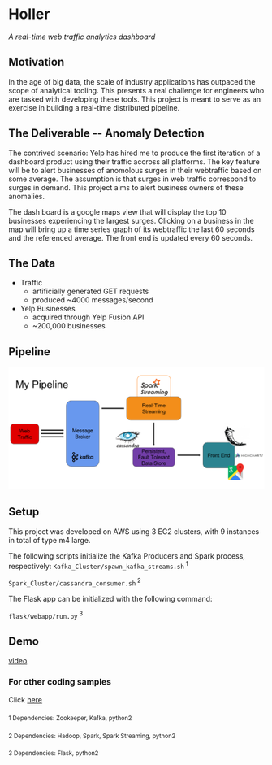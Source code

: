 # Holler
_A real-time web traffic analytics dashboard_

## Motivation

In the age of big data, the scale of industry applications has outpaced the scope of analytical tooling. This presents a real challenge for engineers who are tasked with developing these tools. This project is meant to serve as an exercise in building a real-time distributed pipeline. 

## The Deliverable -- Anomaly Detection 

The contrived scenario: Yelp has hired me to produce the first iteration of a dashboard product using their traffic accross all platforms. The key feature will be to alert businesses of anomolous surges in their webtraffic based on some average. The assumption is that surges in web traffic correspond to surges in demand. This project aims to alert business owners of these anomalies.

The dash board is a google maps view that will display the top 10 businesses experiencing the largest surges. Clicking on a business in the map will bring up a time series graph of its webtraffic the last 60 seconds and the referenced average. The front end is updated every 60 seconds.  

## The Data

- Traffic 
	- artificially generated GET requests
	- produced ~4000 messages/second
- Yelp Businesses 
	- acquired through Yelp Fusion API 
	- ~200,000 businesses

## Pipeline

<img src="img/pipeline.png" alt="holler" width="1000px"> 

## Setup

This project was developed on AWS using 3 EC2 clusters, with 9 instances in total of type m4 large.

The following scripts initialize the Kafka Producers and Spark process, respectively:
`Kafka_Cluster/spawn_kafka_streams.sh`<sup> 1 </sup>

`Spark_Cluster/cassandra_consumer.sh`<sup> 2 </sup>

The Flask app can be initialized with the following command:

`flask/webapp/run.py`<sup> 3 </sup>

## Demo

[video](https://www.youtube.com/watch?v=44R1t5_Lu0o&feature=youtu.be)

### For other coding samples

Click [here](https://github.com/hugoz1234/170FullStack)

<sub>1 Dependencies: Zookeeper, Kafka, python2</sub>

<sub>2 Dependencies: Hadoop, Spark, Spark Streaming, python2</sub>

<sub>3 Dependencies: Flask, python2</sub>
